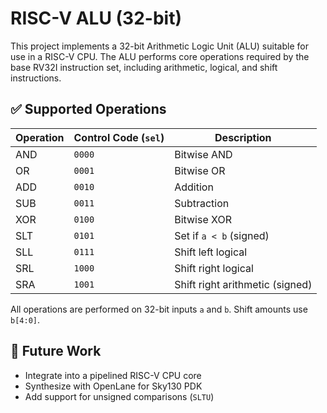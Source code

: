# RISC-V ALU (32-bit)

This project implements a 32-bit Arithmetic Logic Unit (ALU) suitable for use in a RISC-V CPU. The ALU performs core operations required by the base RV32I instruction set, including arithmetic, logical, and shift instructions.

## ✅ Supported Operations

| Operation | Control Code (`sel`) | Description                     |
| --------- | -------------------- | ------------------------------- |
| AND       | `0000`               | Bitwise AND                     |
| OR        | `0001`               | Bitwise OR                      |
| ADD       | `0010`               | Addition                        |
| SUB       | `0011`               | Subtraction                     |
| XOR       | `0100`               | Bitwise XOR                     |
| SLT       | `0101`               | Set if `a < b` (signed)         |
| SLL       | `0111`               | Shift left logical              |
| SRL       | `1000`               | Shift right logical             |
| SRA       | `1001`               | Shift right arithmetic (signed) |

All operations are performed on 32-bit inputs `a` and `b`. Shift amounts use `b[4:0]`.

## 🔧 Future Work

- Integrate into a pipelined RISC-V CPU core
- Synthesize with OpenLane for Sky130 PDK
- Add support for unsigned comparisons (`SLTU`)
